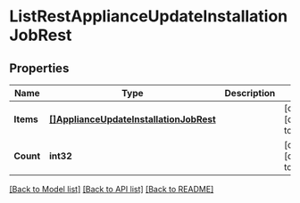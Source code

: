 # ListRestApplianceUpdateInstallationJobRest

## Properties
Name | Type | Description | Notes
------------ | ------------- | ------------- | -------------
**Items** | [**[]ApplianceUpdateInstallationJobRest**](ApplianceUpdateInstallationJobRest.md) |  | [optional] [default to null]
**Count** | **int32** |  | [optional] [default to null]

[[Back to Model list]](../README.md#documentation-for-models) [[Back to API list]](../README.md#documentation-for-api-endpoints) [[Back to README]](../README.md)

